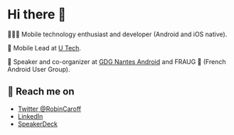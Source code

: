 # Hi there 👋

👨‍💻📲  Mobile technology enthusiast and developer (Android and iOS native).

💫 Mobile Lead at [U Tech](https://ugieiris.fr/).

📣 Speaker and co-organizer at [GDG Nantes Android](https://gdg.community.dev/gdg-nantes-android/) and FRAUG 🐸 (French Android User Group).

## 💬 Reach me on

  * [Twitter @RobinCaroff](https://twitter.com/RobinCaroff)
  * [LinkedIn](https://www.linkedin.com/in/robincaroff/)
  * [SpeakerDeck](https://speakerdeck.com/robincaroff/)
